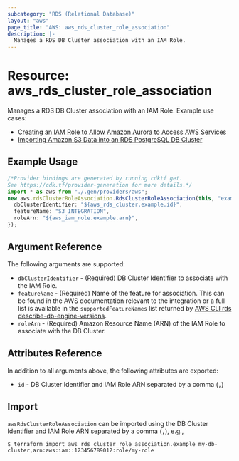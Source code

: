 ```yaml
---
subcategory: "RDS (Relational Database)"
layout: "aws"
page_title: "AWS: aws_rds_cluster_role_association"
description: |-
  Manages a RDS DB Cluster association with an IAM Role.
---
```


# Resource: aws\_rds\_cluster\_role\_association

Manages a RDS DB Cluster association with an IAM Role. Example use cases:

* [Creating an IAM Role to Allow Amazon Aurora to Access AWS Services](https://docs.aws.amazon.com/AmazonRDS/latest/AuroraUserGuide/AuroraMySQL.Integrating.Authorizing.IAM.CreateRole.html)
* [Importing Amazon S3 Data into an RDS PostgreSQL DB Cluster](https://docs.aws.amazon.com/AmazonRDS/latest/UserGuide/USER_PostgreSQL.S3Import.html)

## Example Usage

```typescript
/*Provider bindings are generated by running cdktf get.
See https://cdk.tf/provider-generation for more details.*/
import * as aws from "./.gen/providers/aws";
new aws.rdsClusterRoleAssociation.RdsClusterRoleAssociation(this, "example", {
  dbClusterIdentifier: "${aws_rds_cluster.example.id}",
  featureName: "S3_INTEGRATION",
  roleArn: "${aws_iam_role.example.arn}",
});

```

## Argument Reference

The following arguments are supported:

* `dbClusterIdentifier` - (Required) DB Cluster Identifier to associate with the IAM Role.
* `featureName` - (Required) Name of the feature for association. This can be found in the AWS documentation relevant to the integration or a full list is available in the `supportedFeatureNames` list returned by [AWS CLI rds describe-db-engine-versions](https://docs.aws.amazon.com/cli/latest/reference/rds/describe-db-engine-versions.html).
* `roleArn` - (Required) Amazon Resource Name (ARN) of the IAM Role to associate with the DB Cluster.

## Attributes Reference

In addition to all arguments above, the following attributes are exported:

* `id` - DB Cluster Identifier and IAM Role ARN separated by a comma (`,`)

## Import

`awsRdsClusterRoleAssociation` can be imported using the DB Cluster Identifier and IAM Role ARN separated by a comma (`,`), e.g.,

```console
$ terraform import aws_rds_cluster_role_association.example my-db-cluster,arn:aws:iam::123456789012:role/my-role
```
